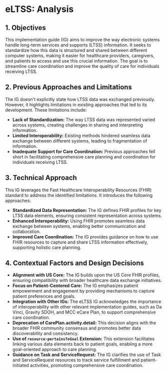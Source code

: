# eLTSS: Analysis

## 1. Objectives

This implementation guide (IG) aims to improve the way electronic systems handle long-term services and supports (LTSS) information. It seeks to standardize how this data is structured and shared between different computer systems, making it easier for healthcare providers, caregivers, and patients to access and use this crucial information. The goal is to streamline care coordination and improve the quality of care for individuals receiving LTSS.

## 2. Previous Approaches and Limitations

The IG doesn't explicitly state how LTSS data was exchanged previously. However, it highlights limitations in existing approaches that led to its development. These limitations include:

- **Lack of Standardization:** The way LTSS data was represented varied across systems, creating challenges in sharing and interpreting information.
- **Limited Interoperability:** Existing methods hindered seamless data exchange between different systems, leading to fragmentation of information.
- **Inadequate Support for Care Coordination:** Previous approaches fell short in facilitating comprehensive care planning and coordination for individuals receiving LTSS.

## 3. Technical Approach

This IG leverages the Fast Healthcare Interoperability Resources (FHIR) standard to address the identified limitations. It introduces the following approaches:

- **Standardized Data Representation:** The IG defines FHIR profiles for key LTSS data elements, ensuring consistent representation across systems.
- **Enhanced Interoperability:** Using FHIR promotes seamless data exchange between systems, enabling better communication and collaboration.
- **Improved Care Coordination:** The IG provides guidance on how to use FHIR resources to capture and share LTSS information effectively, supporting holistic care planning.

## 4. Contextual Factors and Design Decisions

- **Alignment with US Core:** The IG builds upon the US Core FHIR profiles, ensuring compatibility with broader healthcare data exchange initiatives.
- **Focus on Patient-Centered Care:** The IG emphasizes patient empowerment and engagement by providing mechanisms to capture patient preferences and goals.
- **Integration with Other IGs:**  The eLTSS IG acknowledges the importance of interoperability with other relevant implementation guides, such as Da Vinci, Gravity SDOH, and MCC eCare Plan, to support comprehensive care coordination.
- **Deprecation of CarePlan.activity.detail:** This decision aligns with the broader FHIR community consensus and promotes better data discoverability and consistency.
- **Use of `resource-pertainsToGoal` Extension:** This extension facilitates linking various data elements back to patient goals, enabling a more goal-oriented approach to care planning.
- **Guidance on Task and ServiceRequest:** The IG clarifies the use of Task and ServiceRequest resources to track service fulfillment and patient-initiated activities, promoting comprehensive care coordination. 
